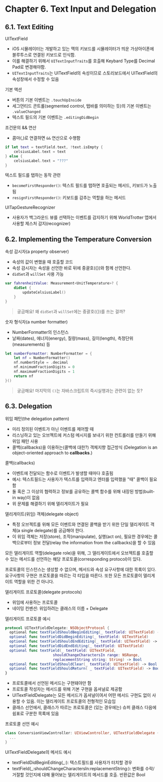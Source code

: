 # Chapter 6. Text Input and Delegation

## 6.1. Text Editing

UITextField

- iOS 시뮬레이터는 개발하고 있는 맥의 키보드를 시뮬레이터가 띄운 가상아이폰에 블루투스로 연결된 키보드로 인식함.
- 이를 해결하기 위해서 `UITextInputTraits`를 호출해 Keybard Type를 Decimal Pad로 변경해야함.
- `UITextInputTraits`는 UITextField의 속성이므로 스토리보드에서 UITextField의 속성창에서 수정할 수 있음

기본 액션

- 버튼의 기본 이벤트는 `.touchUpInside`
- 세그먼티드 콘트롤(segmented control, 탭바를 의미하는 듯)의 기본 이벤트는 `.valueChanged`
- 텍스트 필드의 기본 이벤트는 `.editingDidBegin`

조건문의 && 연산

- 콤마(,)로 연결하면 `&&` 연산으로 수행함

```swift
if let text = textField.text, !text.isEmpty {
    celsiusLabel.text = text
} else {
    celsiusLabel.text = "???"
}
```

텍스트 필드를 탭하는 동작 관련

- `becomeFirstResponder()`: 텍스트 필드를 탭하면 호출되는 메서드, 키보드가 노출됨
- `resignFirstResponder()`: 키보드를 감추는 역할을 하는 메서드

UITapGestureRecognizer

- 사용자가 백그라운드 뷰를 선택하는 이벤트를 감지하기 위해 WorldTrotter 앱에서 사용할 제스처 감지(recognizer)

## 6.2. Implementing the Temperature Conversion

속성 감시자(a property observer)

- 속성의 값이 변했을 때 호출할 코드
- 속성 감시자는 속성을 선언한 바로 뒤에 중괄호({})와 함께 선언한다.
- `didSet`과 `willSet` 사용 가능

```swift
var fahrenheitValue: Measurement<UnitTemperature>? {
    didSet {
        updateCelsiusLabel()
    }
}
```

> 궁금해요! 왜 `didSet`과 `willSet`에는 중괄호({})를 쓰는 걸까?

숫자 형식자(a number formatter)

- NumberFormatter의 인스턴스
- 날짜(dates), 에너지(energy), 질량(mass), 길이(length), 측정단위(measurements) 등

```swift
let numberFormatter: NumberFormatter = {
    let nf = NumberFormatter()
    nf.numberStyle = .decimal
    nf.minimumFractionDigits = 0
    nf.maximumFractionDigits = 1
    return nf
}()
```

> 궁금해요! 마지막의 `()`는 자바스크립트의 즉시실행과는 관련이 없는 듯?

## 6.3. Delegation

위임 패턴(the delegation pattern)

- 미리 정의된 이벤트가 아닌 이벤트를 제어할 때
- 리스닝하고 있는 오브젝트에 커스텀 메시지를 보내기 위한 컨트롤러를 만들기 위해 위임 패턴 사용
- 콜백(callbacks)을 이용하는(콜백에 대한?) 객체지향 접근방식 (Delegation is an object-oriented approach to __callbacks__.)

콜백(callbacks)

- 이벤트에 전달되는 함수로 이벤트가 발생할 때마다 호출됨
- 예시: 텍스트필드는 사용자가 텍스트를 입력하고 엔터를 입력했을 "때" 콜백이 필요함
- 둘 혹은 그 이상의 협력하고 정보를 공유하는 콜백 함수를 위해 내장된 방법(built-in way)이 없음
- 위 문제를 해결하기 위해 델리게이트가 필요

델리게이트(위임) 객체(delegate object)

- 특정 오브젝트를 위해 모든 이벤트와 연결된 콜백을 받기 위한 단일 델리게이트 객체(a single delegate)를 공급해야 한다.
- 이 위임 객체는 저장(store), 조작(manipulate), 실행(act on), 필요한 경우에는 콜백으로부터 정보 전달(relay the information from the callbacks)을 할 수 있음

모든 델리게이트 역할(delegate role)을 위해, 그 델리게이트에서 오브젝트를 호출할 수 있는 메서드를 선언하는 해당 프로토콜(corresponding protocol)이 있다.

프로토콜의 인스턴스는 생성할 수 없으며, 메서드와 속성 요구사항에 대한 목록이 있다. 요구사항의 구현은 프로토콜을 따르는 각 타입을 따른다. 또한 모든 프로토콜이 델리게이트 역할을 위한 건 아니다.

델리게이트 프로토콜(delegate protocols)

- 위임에 사용하는 프로토콜
- 네이밍 컨벤션: 위임하려는 클래스의 이름 + Delegate

델리게이트 프로토콜 예시

```swift
protocol UITextFieldDelegate: NSObjectProtocol {
  optional func textFieldShouldBeginEditing(_ textField: UITextField) -> Bool
  optional func textFieldDidBeginEditing(_ textField: UITextField)
  optional func textFieldShouldEndEditing(_ textField: UITextField) -> Bool
  optional func textFieldDidEndEditing(_ textField: UITextField)
  optional func textField(_ textField: UITextField,
                      shouldChangeCharactersIn range: NSRange,
                      replacementString string: String) -> Bool
  optional func textFieldShouldClear(_ textField: UITextField) -> Bool
  optional func textFieldShouldReturn( _ textField: UITextField) -> Bool
}
```

- 프로토콜에서 선언된 메서드는 구현돼야만 함
- 프로토콜 작성자는 메서드를 위해 기본 구현을 옵셔널로 제공함
- UITextFieldDelegate는 모든 메서드가 옵셔널이여서 어떤 메서드 구현도 없이 사용할 수 있음. 이는 델리게이트 프로토콜의 전형적인 모습임
- 클래스 선언에서, 클래스가 따르는 프로토콜은 (있는 경우에는) 슈퍼 클래스 다음에 쉼표로 구분한 목록에 있음

프로토콜 선언 예시

```swift
class ConversionViewController: UIViewController, UITextFieldDelegate {
  ...
}
```

UITextFieldDelegate의 메서드 예시

- textFieldDidBeginEditing(_:): 텍스트필드를 사용자가 터치할 경우
- textField(_:shouldChangeCharactersIn:replacementString:): 변화를 수락/거절할 것인지에 대해 물어보는 델리게이트의 메서드를 호출. 반환값은 Bool

